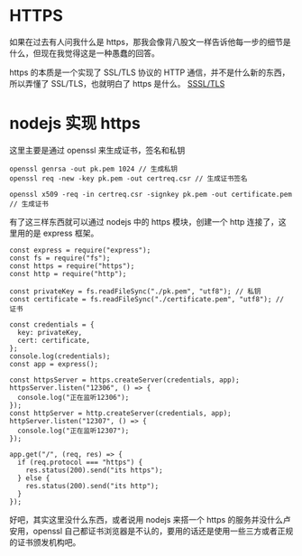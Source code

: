 # HTTPS

如果在过去有人问我什么是 https，那我会像背八股文一样告诉他每一步的细节是什么，但现在我觉得这是一种愚蠢的回答。

https 的本质是一个实现了 SSL/TLS 协议的 HTTP 通信，并不是什么新的东西，所以弄懂了 SSL/TLS，也就明白了 https 是什么。
[SSSL/TLS](https://github.com/Ayu-fe/notes/blob/main/RESTful%E6%9E%B6%E6%9E%84/SSL%26TLS.md)

# nodejs 实现 https

这里主要是通过 openssl 来生成证书，签名和私钥

```
openssl genrsa -out pk.pem 1024 // 生成私钥
openssl req -new -key pk.pem -out certreq.csr // 生成证书签名

openssl x509 -req -in certreq.csr -signkey pk.pem -out certificate.pem // 生成证书
```

有了这三样东西就可以通过 nodejs 中的 https 模块，创建一个 http 连接了，这里用的是 express 框架。

```
const express = require("express");
const fs = require("fs");
const https = require("https");
const http = require("http");

const privateKey = fs.readFileSync("./pk.pem", "utf8"); // 私钥
const certificate = fs.readFileSync("./certificate.pem", "utf8"); // 证书

const credentials = {
  key: privateKey,
  cert: certificate,
};
console.log(credentials);
const app = express();

const httpsServer = https.createServer(credentials, app);
httpsServer.listen("12306", () => {
  console.log("正在监听12306");
});
const httpServer = http.createServer(credentials, app);
httpServer.listen("12307", () => {
  console.log("正在监听12307");
});

app.get("/", (req, res) => {
  if (req.protocol === "https") {
    res.status(200).send("its https");
  } else {
    res.status(200).send("its http");
  }
});

```

好吧，其实这里没什么东西，或者说用 nodejs 来搭一个 https 的服务并没什么卢安用，openssl 自己都证书浏览器是不认的，要用的话还是使用一些三方或者正规的证书颁发机构吧。
